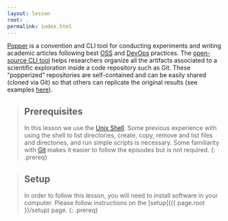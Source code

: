 ```yaml
---
layout: lesson
root: .
permalink: index.html
---
```


[Popper](http://falsifiable.us) is a convention and CLI tool for 
conducting experiments and writing academic articles following best 
[OSS](https://en.wikipedia.org/wiki/Open-source_software) and 
[DevOps](https://en.wikipedia.org/wiki/DevOps) practices. The 
[open-source CLI tool](https://github.com/systemslab/popper) helps 
researchers organize all the artifacts associated to a scientific 
exploration inside a code repository such as Git. These “popperized” 
repositories are self-contained and can be easily shared (cloned via 
Git) so that others can replicate the original results (see examples 
[here](https://github.com/popperized)).

> ## Prerequisites
>
> In this lesson we use the [Unix 
> Shell](http://swcarpentry.github.io/shell-novice). Some previous 
> experience with using the shell to list directories, create, copy, 
> remove and list files and directories, and run simple scripts is 
> necessary. Some familiarity with 
> [Git](http://swcarpentry.github.io/git-novice) makes it easier to 
> follow the episodes but is not required.
{: .prereq}

> ## Setup
> In order to follow this lesson, you will need to install software in 
> your computer. Please follow instructions on the [setup]({{ 
 page.root }}/setup) page.
{: .prereq}
